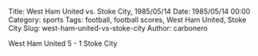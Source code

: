 Title: West Ham United vs. Stoke City, 1985/05/14
Date: 1985/05/14 00:00
Category: sports
Tags: football, football scores, West Ham United, Stoke City
Slug: west-ham-united-vs-stoke-city
Author: carbonero


West Ham United 5 - 1 Stoke City

